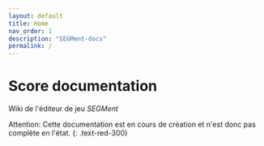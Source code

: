 ```yaml
---
layout: default
title: Home
nav_order: 1
description: "SEGMent-docs"
permalink: /
---
```


# Score documentation

Wiki de l'éditeur de jeu *SEGMent*

Attention: Cette documentation est en cours de création et n'est donc pas complète en l'état.
{: .text-red-300}
